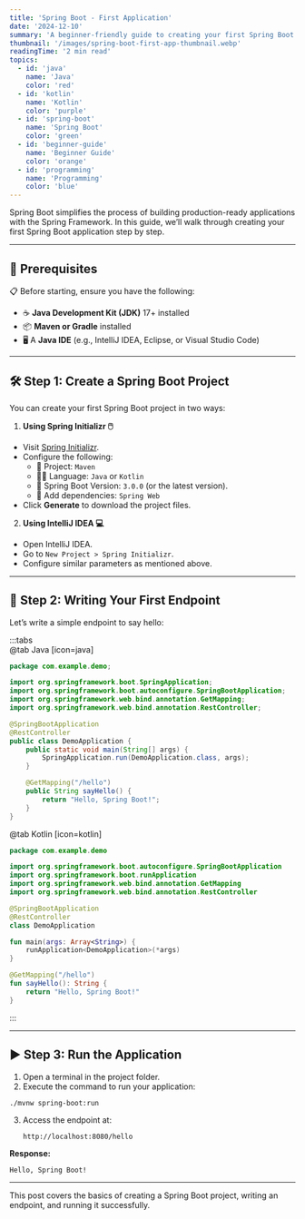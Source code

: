 ```yaml
---
title: 'Spring Boot - First Application'
date: '2024-12-10'
summary: 'A beginner-friendly guide to creating your first Spring Boot application from scratch. Learn the basics and start your journey with Spring Boot.'
thumbnail: '/images/spring-boot-first-app-thumbnail.webp'
readingTime: '2 min read'
topics:
  - id: 'java'
    name: 'Java'
    color: 'red'
  - id: 'kotlin'
    name: 'Kotlin'
    color: 'purple'
  - id: 'spring-boot'
    name: 'Spring Boot'
    color: 'green'
  - id: 'beginner-guide'
    name: 'Beginner Guide'
    color: 'orange'
  - id: 'programming'
    name: 'Programming'
    color: 'blue'
---
```


Spring Boot simplifies the process of building production-ready applications with the Spring Framework. In this guide, we’ll walk through creating your first Spring Boot application step by step.

---

## 🌟 Prerequisites

📋 Before starting, ensure you have the following:

- ☕ **Java Development Kit (JDK)** 17+ installed
- 📦 **Maven or Gradle** installed
- 🖥️ A **Java IDE** (e.g., IntelliJ IDEA, Eclipse, or Visual Studio Code)

---

## 🛠️ Step 1: Create a Spring Boot Project

You can create your first Spring Boot project in two ways:

1. **Using Spring Initializr 🖱️**

- Visit [Spring Initializr](https://start.spring.io/).
- Configure the following:
  - 📂 Project: `Maven`
  - 👨‍💻 Language: `Java` or `Kotlin`
  - 🔄 Spring Boot Version: `3.0.0` (or the latest version).
  - 📜 Add dependencies: `Spring Web`
- Click **Generate** to download the project files.

2. **Using IntelliJ IDEA 💻**

- Open IntelliJ IDEA.
- Go to `New Project > Spring Initializr`.
- Configure similar parameters as mentioned above.

---

## 📖 Step 2: Writing Your First Endpoint

Let’s write a simple endpoint to say hello:

:::tabs  
@tab Java [icon=java]

```java
package com.example.demo;

import org.springframework.boot.SpringApplication;
import org.springframework.boot.autoconfigure.SpringBootApplication;
import org.springframework.web.bind.annotation.GetMapping;
import org.springframework.web.bind.annotation.RestController;

@SpringBootApplication
@RestController
public class DemoApplication {
    public static void main(String[] args) {
        SpringApplication.run(DemoApplication.class, args);
    }

    @GetMapping("/hello")
    public String sayHello() {
        return "Hello, Spring Boot!";
    }
}
```

@tab Kotlin [icon=kotlin]

```kotlin
package com.example.demo

import org.springframework.boot.autoconfigure.SpringBootApplication
import org.springframework.boot.runApplication
import org.springframework.web.bind.annotation.GetMapping
import org.springframework.web.bind.annotation.RestController

@SpringBootApplication
@RestController
class DemoApplication

fun main(args: Array<String>) {
    runApplication<DemoApplication>(*args)
}

@GetMapping("/hello")
fun sayHello(): String {
    return "Hello, Spring Boot!"
}
```

:::

---

## ▶️ Step 3: Run the Application

1. Open a terminal in the project folder.
2. Execute the command to run your application:

```bash
./mvnw spring-boot:run
```

3. Access the endpoint at:
   ```
   http://localhost:8080/hello
   ```

**Response:**

```
Hello, Spring Boot!
```

---

This post covers the basics of creating a Spring Boot project, writing an endpoint, and running it successfully.
